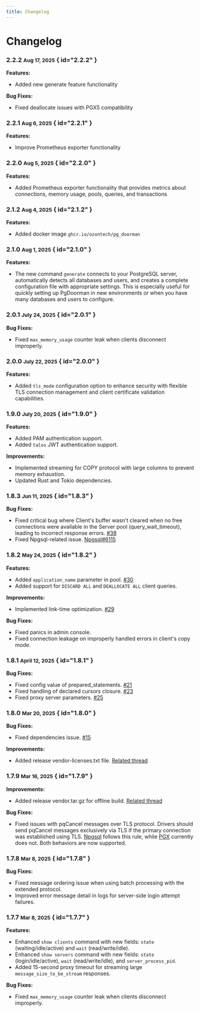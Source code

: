 ```yaml
---
title: Changelog
---
```


# Changelog

### 2.2.2 <small>Aug 17, 2025</small> { id="2.2.2" }

**Features:**
- Added new generate feature functionality

**Bug Fixes:**
- Fixed deallocate issues with PGX5 compatibility

### 2.2.1 <small>Aug 6, 2025</small> { id="2.2.1" }

**Features:**
- Improve Prometheus exporter functionality

### 2.2.0 <small>Aug 5, 2025</small> { id="2.2.0" }

**Features:**
- Added Prometheus exporter functionality that provides metrics about connections, memory usage, pools, queries, and transactions

### 2.1.2 <small>Aug 4, 2025</small> { id="2.1.2" }

**Features:**
- Added docker image `ghcr.io/ozontech/pg_doorman`


### 2.1.0 <small>Aug 1, 2025</small> { id="2.1.0" }

**Features:**
- The new command `generate` connects to your PostgreSQL server, automatically detects all databases and users, and creates a complete configuration file with appropriate settings. This is especially useful for quickly setting up PgDoorman in new environments or when you have many databases and users to configure.


### 2.0.1 <small>July 24, 2025</small> { id="2.0.1" }

**Bug Fixes:**
- Fixed `max_memory_usage` counter leak when clients disconnect improperly.

### 2.0.0 <small>July 22, 2025</small> { id="2.0.0" }

**Features:**
- Added `tls_mode` configuration option to enhance security with flexible TLS connection management and client certificate validation capabilities.

### 1.9.0 <small>July 20, 2025</small> { id="1.9.0" }

**Features:**
- Added PAM authentication support.
- Added `talos` JWT authentication support.

**Improvements:**
- Implemented streaming for COPY protocol with large columns to prevent memory exhaustion.
- Updated Rust and Tokio dependencies.

### 1.8.3 <small>Jun 11, 2025</small> { id="1.8.3" }

**Bug Fixes:**
- Fixed critical bug where Client's buffer wasn't cleared when no free connections were available in the Server pool (query_wait_timeout), leading to incorrect response errors. [#38](https://github.com/ozontech/pg_doorman/pull/38)
- Fixed Npgsql-related issue. [Npgsql#6115](https://github.com/npgsql/npgsql/issues/6115)

### 1.8.2 <small>May 24, 2025</small> { id="1.8.2" }

**Features:**
- Added `application_name` parameter in pool. [#30](https://github.com/ozontech/pg_doorman/pull/30)
- Added support for `DISCARD ALL` and `DEALLOCATE ALL` client queries.

**Improvements:**
- Implemented link-time optimization. [#29](https://github.com/ozontech/pg_doorman/pull/29)

**Bug Fixes:**
- Fixed panics in admin console.
- Fixed connection leakage on improperly handled errors in client's copy mode.

### 1.8.1 <small>April 12, 2025</small> { id="1.8.1" }

**Bug Fixes:**
- Fixed config value of prepared_statements. [#21](https://github.com/ozontech/pg_doorman/pull/21)
- Fixed handling of declared cursors closure. [#23](https://github.com/ozontech/pg_doorman/pull/23)
- Fixed proxy server parameters. [#25](https://github.com/ozontech/pg_doorman/pull/25)

### 1.8.0 <small>Mar 20, 2025</small> { id="1.8.0" }

**Bug Fixes:**
- Fixed dependencies issue. [#15](https://github.com/ozontech/pg_doorman/pull/15)

**Improvements:**
- Added release vendor-licenses.txt file. [Related thread](https://www.postgresql.org/message-id/flat/CAMp%2BueYqZNwA5SnZV3-iPOyrmQwnwabyMNMOsu-Rq0sLAa2b0g%40mail.gmail.com)

### 1.7.9 <small>Mar 16, 2025</small> { id="1.7.9" }

**Improvements:**
- Added release vendor.tar.gz for offline build. [Related thread](https://www.postgresql.org/message-id/flat/CAMp%2BueYqZNwA5SnZV3-iPOyrmQwnwabyMNMOsu-Rq0sLAa2b0g%40mail.gmail.com)

**Bug Fixes:**
- Fixed issues with pqCancel messages over TLS protocol. Drivers should send pqCancel messages exclusively via TLS if the primary connection was established using TLS. [Npgsql](https://github.com/npgsql/npgsql) follows this rule, while [PGX](https://github.com/jackc/pgx) currently does not. Both behaviors are now supported.

### 1.7.8 <small>Mar 8, 2025</small> { id="1.7.8" }

**Bug Fixes:**
- Fixed message ordering issue when using batch processing with the extended protocol.
- Improved error message detail in logs for server-side login attempt failures.

### 1.7.7 <small>Mar 8, 2025</small> { id="1.7.7" }

**Features:**
- Enhanced `show clients` command with new fields: `state` (waiting/idle/active) and `wait` (read/write/idle).
- Enhanced `show servers` command with new fields: `state` (login/idle/active), `wait` (read/write/idle), and `server_process_pid`.
- Added 15-second proxy timeout for streaming large `message_size_to_be_stream` responses.

**Bug Fixes:**
- Fixed `max_memory_usage` counter leak when clients disconnect improperly.
